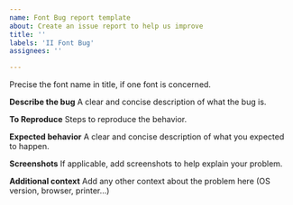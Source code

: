 ```yaml
---
name: Font Bug report template
about: Create an issue report to help us improve
title: ''
labels: 'II Font Bug'
assignees: ''

---
```


Precise the font name in title, if one font is concerned.

**Describe the bug**
A clear and concise description of what the bug is.

**To Reproduce**
Steps to reproduce the behavior.

**Expected behavior**
A clear and concise description of what you expected to happen.

**Screenshots**
If applicable, add screenshots to help explain your problem.

**Additional context**
Add any other context about the problem here (OS version, browser, printer…)
